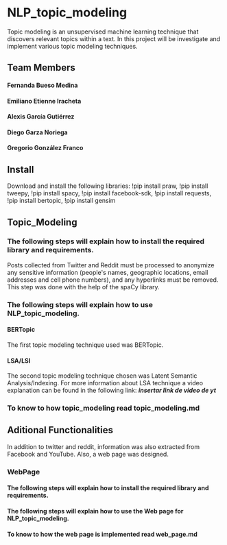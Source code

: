 # NLP_topic_modeling

Topic modeling is an unsupervised machine learning technique that discovers relevant topics within a text. In this project will be investigate and implement various topic modeling techniques.

## Team Members
#### Fernanda Bueso Medina
#### Emiliano Etienne Iracheta
#### Alexis García Gutiérrez
#### Diego Garza Noriega
#### Gregorio González Franco

## Install
Download and install the following libraries:
!pip install praw,
!pip install tweepy,
!pip install spacy,
!pip install facebook-sdk,
!pip install requests,
!pip install bertopic,
!pip install gensim

## Topic_Modeling

### The following steps will explain how to install the required library and requirements.
Posts collected from Twitter and Reddit must be processed to anonymize any sensitive information (people's names, geographic locations, email addresses and cell phone numbers), and any hyperlinks must be removed. This step was done with the help of the spaCy library.

### The following steps will explain how to use  NLP_topic_modeling.

#### BERTopic
The first topic modeling technique used was BERTopic.

#### LSA/LSI
The second topic modeling technique chosen was Latent Semantic Analysis/Indexing. For more information about LSA technique a video explanation can be found in the following link: ***insertar link de video de yt***

### To know to how topic_modeling read topic_modeling.md

## Aditional Functionalities
In addition to twitter and reddit, information was also extracted from Facebook and YouTube. Also, a web page was designed.

### WebPage

#### The following steps will explain how to install the required library and requirements.

#### The following steps will explain how to use the Web page for  NLP_topic_modeling.

#### To know to how the web page is implemented read web_page.md
